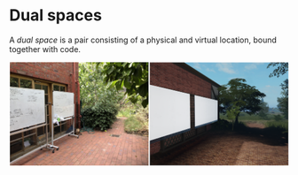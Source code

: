 # Dual spaces

A _dual space_ is a pair consisting of a physical and virtual location, bound together with code. 

<p align="center">
  <img src="dualgarden2.png">
</p>
